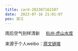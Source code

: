 ```yaml
---
title: card-202307162107
date:  2023-07-16 21:01:07
pos: 浙江
---
```

雨后空气别样清新 <a  href="http://weibo.com/p/100101B2094557D56AABF4449F" data-hide=""><span class='url-icon'><img style='width: 1rem;height: 1rem' src='https://h5.sinaimg.cn/upload/2015/09/25/3/timeline_card_small_location_default.png'></span><span class="surl-text">杭州·虎山水库</span></a> 

来源于个人weibo：[原文链接](https://m.weibo.cn/status/NaarYFLzd?mblogid=NaarYFLzd)
